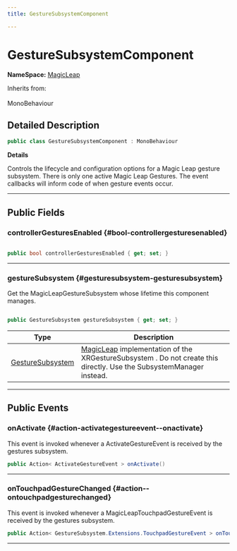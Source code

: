 ```yaml
---
title: GestureSubsystemComponent

---
```


# GestureSubsystemComponent



**NameSpace:** 
[MagicLeap](/unity-api/api/UnityEngine.XR.MagicLeap/UnityEngine.XR.MagicLeap.md) 





Inherits from: <br></br>MonoBehaviour



## Detailed Description

```csharp
public class GestureSubsystemComponent : MonoBehaviour 
```


**Details**

Controls the lifecycle and configuration options for a Magic Leap gesture subsystem. There is only one active Magic Leap Gestures. The event callbacks will inform code of when gesture events occur. 





-----------



## Public Fields

### controllerGesturesEnabled {#bool-controllergesturesenabled}

```csharp

public bool controllerGesturesEnabled { get; set; }

```






-----------

### gestureSubsystem {#gesturesubsystem-gesturesubsystem}

Get the  MagicLeapGestureSubsystem  whose lifetime this component manages. 

```csharp

public GestureSubsystem gestureSubsystem { get; set; }

```

| Type | Description  | 
|--|--|
| [GestureSubsystem](/unity-api/api/UnityEngine.XR.MagicLeap/GestureSubsystem/UnityEngine.XR.MagicLeap.GestureSubsystem.md) | [MagicLeap](/unity-api/api/UnityEngine.XR.MagicLeap/UnityEngine.XR.MagicLeap.md) implementation of the  XRGestureSubsystem . Do not create this directly. Use the  SubsystemManager  instead.  |





-----------

## Public Events

### onActivate {#action-activategestureevent--onactivate}

This event is invoked whenever a ActivateGestureEvent is received by the gestures subsystem. 

```csharp
public Action< ActivateGestureEvent > onActivate()
```






-----------

### onTouchpadGestureChanged {#action--ontouchpadgesturechanged}

This event is invoked whenever a MagicLeapTouchpadGestureEvent is received by the gestures subsystem. 

```csharp
public Action< GestureSubsystem.Extensions.TouchpadGestureEvent > onTouchpadGestureChanged()
```






-----------

